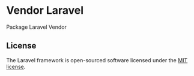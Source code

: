 # Vendor Laravel

Package Laravel Vendor

## License

The Laravel framework is open-sourced software licensed under the [MIT license](https://opensource.org/licenses/MIT).
